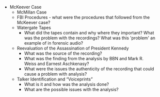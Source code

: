 * McKeever Case 
    * McMillan Case
    * FBI Procedures - what were the procedures that followed from the McKeever case?
    * Watergate Tapes
         * What did the tapes contain and why where they important? What was the problem with the recordings? What was this 'problem' an example of in forensic audio?
     * Reevaluation of the Assassination of President Kennedy
         * What was the source of the recording? 
         * What was the finding from the analysis by BBN and Mark R. Weiss and Earnest Aschkenasy?   
         * What were the issues the authenticity of the recording that could cause a problem with analysis? 
     * Talker Identification and “Voiceprints”
         * What is it and how was the analysis done? 
         * What are the possible issues with the analysis?